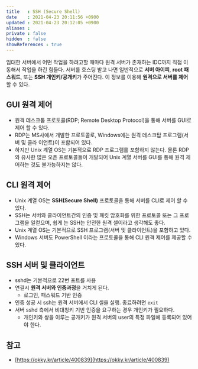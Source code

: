 ```yaml
---
title   : SSH (Secure Shell)
date    : 2021-04-23 20:11:56 +0900
updated : 2021-04-23 20:12:05 +0900
aliases : 
private : false
hidden  : false
showReferences : true
---
```

임대한 서버에서 어떤 작업을 하려고할 때마다 원격 서버가 존재하는 IDC까지 직접 이동해서 작업을 하긴 힘들다. 
서버를 호스팅 받고 나면 일반적으로 **서버 아이피**, **root 패스워드**, 또는 **SSH 개인키/공개키**가 주어진다.  이 정보를 이용해 **원격으로 서버를 제어**할 수 있다. 

## GUI 원격 제어 
- 원격 데스크톱 프로토콜(RDP; Remote Desktop Protocol)을 통해 서버를 GUI로 제어 할 수 있다. 
- RDP는 MS사에서 개발한 프로토콜로, Windows에는 원격 데스크탑 프로그램(서버 및 클라 이언트)이 포함되어 있다.
- 하지만 Unix 계열 OS는 기본적으로 RDP 프로그램를 포함하지 않는다. 물론 RDP와 유사한 많은 오픈 프로토콜들이 개발되어 Unix 계열 서버를 GUI를 통해 원격 제어하는 것도 불가능하지는 않다.

## CLI 원격 제어 
 - Unix 계열 OS는 **SSH(Secure Shell)** 프로토콜을 통해 서버를 CLI로 제어 할 수 있다. 
 - SSH는 서버와 클라이언트간의 인증 및 패킷 암호화를 위한 프로토콜 또는 그 프로그램을 일컫으며, 쉽게 는 SSH는 안전한 원격 셸이라고 생각해도 좋다. 
 - Unix 계열 OS는 기본적으로 SSH 프로그램(서버 및 클라이언트)을 포함하고 있다.
 - Windows 서버도 PowerShell 이라는 프로토콜을 통해 CLI 원격 제어를 제공할 수 있다.  

## SSH 서버 및 클라이언트
- sshd는 기본적으로 22번 포트를 사용 
- 연결시 **원격 서버와 인증과정**을 거치게 된다. 
	- 로그인, 패스워드 기반 인증 
- 인증 성공 시 ssh는 원격 서버에서 CLI 셸을 실행. 종료하려면 `exit`
- 서버 sshd 측에서 비대칭키 기반 인증을 요구하는 경우 개인키가 필요하다. 
	- 개인키와 쌍을 이루는 공개키가 원격 서버의 user의 특정 파일에 등록되어 있어야 한다. 

## 참고
- [https://okky.kr/article/400839](https://okky.kr/article/400839)